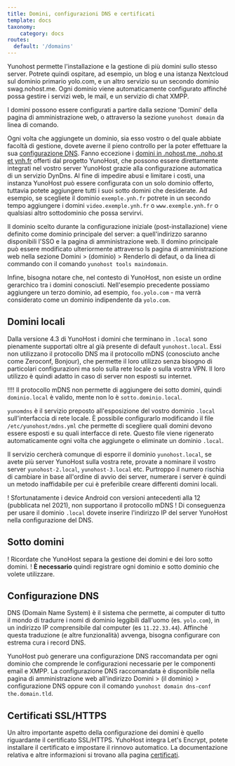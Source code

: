 ```yaml
---
title: Domini, configurazioni DNS e certificati
template: docs
taxonomy:
    category: docs
routes:
  default: '/domains'
---
```


Yunohost permette l'installazione e la gestione di più domini sullo stesso server. Potrete quindi ospitare, ad esempio, un blog e una istanza Nextcloud sul dominio primario yolo.com, e un altro servizio su un secondo dominio swag.nohost.me. Ogni dominio viene automaticamente configurato affinché possa gestire i servizi web, le mail, e un servizio di chat XMPP.

I domini possono essere configurati a partire dalla sezione 'Domini' della pagina di amministrazione web, o attraverso la sezione `yunohost domain` da linea di comando.

Ogni volta che aggiungete un dominio, sia esso vostro o del quale abbiate facoltà di gestione, dovete averne il pieno controllo per la poter effettuare la sua [configurazione DNS](/dns_config). Fanno eccezione i [domini in .nohost.me, .noho.st et ynh.fr](/dns_nohost_me) offerti dal progetto YunoHost, che possono essere direttamente integrati nel vostro server YunoHost grazie alla configurazione automatica di un servizio DynDns. Al fine di impedire abusi e limitare i costi, una instanza YunoHost può essere configurata con un solo dominio offerto, tuttavia potete aggiungere tutti i suoi sotto domini che desiderate. Ad esempio, se scegliete il dominio `exemple.ynh.fr` potrete in un secondo tempo aggiungere i domini `video.exemple.ynh.fr` o `www.exemple.ynh.fr` o qualsiasi altro sottodominio che possa servirvi.

Il dominio scelto durante la configurazione iniziale (post-installazione) viene definito come dominio principale del server: a quell'indirizzo saranno disponibili l'SSO e la pagina di amministrazione web. Il domino principale può essere modificato ulteriormente attraverso ls pagina di amministrazione web nella sezione Domini > (dominio) > Renderlo di defaut, o da linea di commando con il comando `yunohost tools maindomain`.

Infine, bisogna notare che, nel contesto di YunoHost, non esiste un ordine gerarchico tra i domini conosciuti. Nell'esempio precedente possiamo aggiungere un terzo dominio, ad esempio, `foo.yolo.com` - ma verrà considerato come un dominio indipendente da `yolo.com`.

## Domini locali

Dalla versione 4.3 di YunoHost i domini che terminano in `.local` sono pienamente supportati oltre al già presente di default `yunohost.local`.
Essi non utilizzano il protocollo DNS ma il protocollo mDNS (conosciuto anche come Zeroconf, Bonjour), che permette il loro utilizzo senza bisogno di particolari configurazioni ma solo sulla rete locale o sulla vostra VPN.
Il loro utilizzo è quindi adatto in caso di server non esposti su internet.

!!!! Il protocollo mDNS non permette di aggiungere dei sotto domini, quindi `dominio.local` è valido, mente non lo è `sotto.dominio.local`.

`yunomdns` è il servizio preposto all'esposizione del vostro dominio `.local` sull'interfaccia di rete locale.
È possibile configurarlo modificando il file `/etc/yunohost/mdns.yml` che permette di scegliere quali domini devono essere esposti e su quali interfacce di rete.
Questo file viene rigenerato automaticamente ogni volta che aggiungete o eliminate un dominio `.local`.

Il servizio cercherà comunque di esporre il dominio `yunohost.local`, se avete più server YunoHost sulla vostra rete, provate a nominare il vostro server `yunohost-2.local`, `yunohost-3.local` etc.
Purtroppo il numero rischia di cambiare in base all'ordine di avvio dei server, numerare i server è quindi un metodo inaffidabile per cui è preferibile creare differenti domini locali.

! Sfortunatamente i device Android con versioni antecedenti alla 12 (pubblicata nel 2021), non supportano il protocollo mDNS
! Di conseguenza per usare il dominio `.local` dovete inserire l'indirizzo IP del server YunoHost nella configurazione del DNS.

## Sotto domini

! Ricordate che YunoHost separa la gestione dei domini e dei loro sotto domini.
! **È necessario** quindi registrare ogni dominio e sotto dominio che volete utilizzare.

## Configurazione DNS

DNS (Domain Name System) è il sistema che permette, ai computer di tutto il mondo di tradurre i nomi di dominio leggibili dall'uomo (es. `yolo.com`), in un indirizzo IP comprensibile dal computer (es `11.22.33.44`). Affinché questa traduzione (e altre funzionalità) avvenga, bisogna configurare con estrema cura i record DNS.

YunoHost può generare una configurazione DNS raccomandata per ogni dominio che comprende le configurazioni necessarie per le componenti email e XMPP. La configurazione DNS raccomandata è disponibile nella pagina di amministrazione web all'indirizzo Domini > (il dominio) > configurazione DNS oppure con il comando `yunohost domain dns-conf the.domain.tld`.

## Certificati SSL/HTTPS

Un altro importante aspetto della configurazione dei domini è quello riguardante il certificato SSL/HTTPS. YuhoHost integra Let's Encrypt, potete installare il certificato e impostare il rinnovo automatico. La documentazione relativa e altre informazioni si trovano alla pagina [certificati](/certificate).
